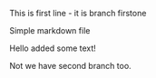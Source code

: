 This is first line - it is branch firstone

Simple markdown file

Hello added some text!


Not we have second branch too.